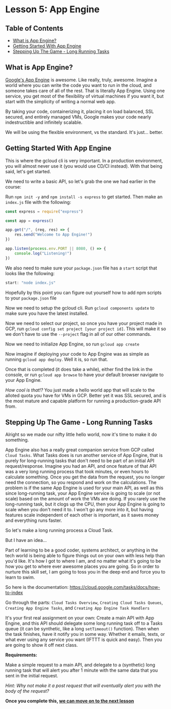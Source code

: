 # Lesson 5: App Engine <!-- omit in toc -->

## Table of Contents <!-- omit in toc -->

- [What is App Engine?](#what-is-app-engine)
- [Getting Started With App Engine](#getting-started-with-app-engine)
- [Stepping Up The Game - Long Running Tasks](#stepping-up-the-game---long-running-tasks)

## What is App Engine?

[Google's App Engine](https://www.google.com/search?ei=h15kXYe3FcTO5gKf4K6ADw&q=app+engine&oq=app+engine&gs_l=psy-ab.3..35i39l2j0j0i20i263j0j0i67j0l2j0i67j0.8506.8757..8917...0.2..0.87.154.2......0....1..gws-wiz.......0i71.bV-AceO6qe4&ved=0ahUKEwjHlpObzKHkAhVEp1kKHR-wC_AQ4dUDCAo&uact=5) is awesome. Like really, truly, awesome. Imagine a world where you can write the code you want to run in the cloud, and someone takes care of all of the rest. That is literally App Engine. Using one service, you get most of the flexibility of virtual machines if you want it, but start with the simplicity of writing a normal web app.

By taking your code, containerizing it, placing it on load balanced, SSL secured, and entirely managed VMs, Google makes your code nearly indestructible and infinitely scalable.

We will be using the flexible environment, vs the standard. It's just... better.

## Getting Started With App Engine

This is where the gcloud cli is very important. In a production environment, you will almost never use it (you would use CD/CI instead). With that being said, let's get started.

We need to write a basic API, so let's grab the one we had earlier in the course:

Run `npm init -y` and `npm install -s express` to get started. Then make an `index.js` file with the following:

```js
const express = require("express")

const app = express()

app.get("/", (req, res) => {
    res.send("Welcome to App Engine!")
})

app.listen(process.env.PORT || 8080, () => {
    console.log("Listening!")
})
```

We also need to make sure your `package.json` file has a `start` script that looks like the following:
```js
start: "node index.js"
```

Hopefully by this point you can figure out yourself how to add npm scripts to your `package.json` file

Now we need to setup the gcloud cli. Run `gcloud components update` to make sure you have the latest installed.

Now we need to select our project, so once you have your project made in GCP, run `gcloud config set project [your project id]`. This will make it so we don't have to use the `--project` flag in all of our other commands.

Now we need to initialize App Engine, so run `gcloud app create`

Now imagine if deploying your code to App Engine was as simple as running `gcloud app deploy`. Well it is, so run that.

Once that is completed (it does take a while), either find the link in the console, or run `gcloud app browse` to have your default browser navigate to your App Engine.

_How cool is that!?_ You just made a hello world app that will scale to the alloted quota you have for VMs in GCP. Better yet it was SSL secured, and is the most mature and capable platform for running a production-grade API from.

## Stepping Up The Game - Long Running Tasks

Alright so we made our nifty little hello world, now it's time to make it do something.

App Engine also has a really great companion service from GCP called `Cloud Tasks`. What Tasks does is run another service of App Engine, that is purely for long-running tasks that don't need to be part of an initial API request/response. Imagine you had an API, and once feature of that API was a very long running process that took minutes, or even hours to calculate something. Once you get the data from the request, you no longer need the connection, so you respond and work on the calculations. The problem is if the same App Engine is used for your main API, as well as this since long-running task, your App Engine service is going to scale (or not scale) based on the amount of work the VMs are doing. If you rarely use the long-running task, but it clogs up the CPU, then your App Engine is going to scale when you don't need it to. I won't go any more into it, but having features scale independent of each other is important, as it saves money and everything runs faster.

So let's make a long running process a Cloud Task.

But I have an idea...

Part of learning to be a good coder, systems architect, or anything in the tech world is being able to figure things out on your own with less help than you'd like. It's how I got to where I am, and no matter what it's going to be how you get to where ever awesome places you are going. So in order to nurture this skill set, I am going to toss you in the deep end and force you to learn to swim.

So here is the documentation: https://cloud.google.com/tasks/docs/how-to-index

Go through the parts: `Cloud Tasks Overview`, `Creating Cloud Tasks Queues`, `Creating App Engine Tasks`, and `Creating App Engine Task Handlers`

It's your first real assignment on your own: Create a main API with App Engine, and this API should delegate some long running task off to a Tasks queue (it can be synthetic, like a long `setTimeout()` function). Then when the task finishes, have it notify you in some way. Whether it emails, texts, or what ever using any service you want (IFTTT is quick and easy). Then you are going to show it off next class.

**Requirements:**

Make a simple request to a main API, and delegate to a (synthetic) long running task that will alert you after 1 minute with the same data that you sent in the initial request.

_Hint: Why not make it a post request that will eventually alert you with the body of the request?_

**Once you complete this, [we can move on to the next lesson]()**
